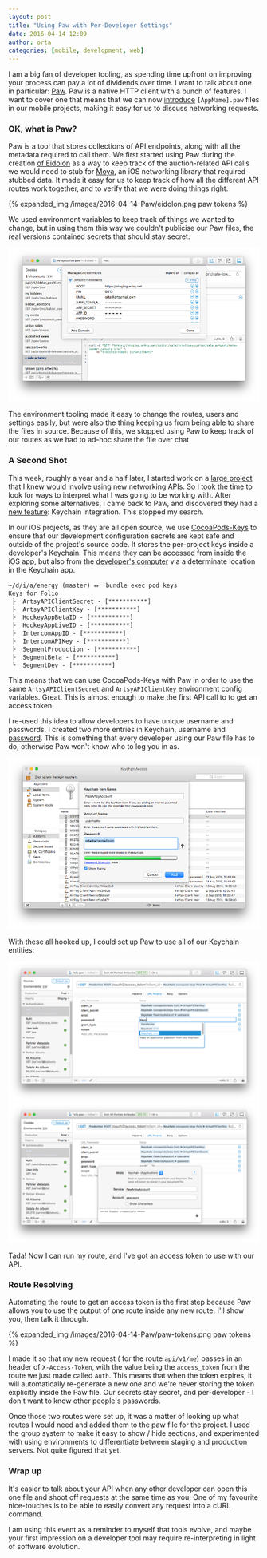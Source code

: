 ```yaml
---
layout: post
title: "Using Paw with Per-Developer Settings"
date: 2016-04-14 12:09
author: orta
categories: [mobile, development, web]
---
```


I am a big fan of developer tooling, as spending time upfront on improving your process can pay a lot of dividends over time. I want to talk about one in particular: [Paw](https://luckymarmot.com/paw). Paw is a native HTTP client with a bunch of features. I want to cover one that means that we can now [introduce](https://github.com/artsy/energy/pull/192) `[AppName].paw` files in our mobile projects, making it easy for us to discuss networking requests.

<!-- more -->

### OK, what is Paw?

Paw is a tool that stores collections of API endpoints, along with all the metadata required to call them. We first started using Paw during the creation [of Eidolon](https://github.com/artsy/eidolon/blob/master/Kiosk/Stubbed%20Responses/Me.json) as a way to keep track of the auction-related API calls we would need to stub for [Moya](http://cocoapods.org/pods/moya), an iOS networking library that required stubbed data. It made it easy for us to keep track of how all the different API routes work together, and to verify that we were doing things right.

{% expanded_img /images/2016-04-14-Paw/eidolon.png paw tokens %}

We used environment variables to keep track of things we wanted to change, but in using them this way we couldn't publicise our Paw files, the real versions contained secrets that should stay secret.

![Environments for Eidolon](/images/2016-04-14-Paw/eidolon-env.png)

The environment tooling made it easy to change the routes, users and settings easily, but were also the thing keeping us from being able to share the files in source. Because of this, we stopped using Paw to keep track of our routes as we had to ad-hoc share the file over chat.

### A Second Shot

This week, roughly a year and a half later, I started work on a [large project](https://github.com/artsy/energy/pull/189) that I knew would involve using new networking APIs. So I took the time to look for ways to interpret what I was going to be working with. After exploring some alternatives, I came back to Paw, and discovered they had a [new feature](https://blog.luckymarmot.com/posts/paw-23-keep-it-secret-keep-it-safe/): Keychain integration. This stopped my search.

In our iOS projects, as they are all open source, we use [CocoaPods-Keys](https://github.com/orta/cocoapods-keys) to ensure that our development configuration secrets are kept safe and outside of the project's source code. It stores the per-project keys inside a developer's Keychain. This means they can be accessed from inside the iOS app, but also from the [developer's computer](/images/2016-04-14-Paw/keychain.png) via a determinate location in the Keychain app.

```
~/d/i/a/energy (master) ⏛  bundle exec pod keys
Keys for Folio
 ├  ArtsyAPIClientSecret - [***********]
 ├  ArtsyAPIClientKey - [***********]
 ├  HockeyAppBetaID - [***********]
 ├  HockeyAppLiveID - [***********]
 ├  IntercomAppID - [***********]
 ├  IntercomAPIKey - [***********]
 ├  SegmentProduction - [***********]
 ├  SegmentBeta - [***********]
 └  SegmentDev - [***********]
```

This means that we can use CocoaPods-Keys with Paw in order to use the same `ArtsyAPIClientSecret` and `ArtsyAPIClientKey` environment config variables. Great. This is almost enough to make the first API call to to get an access token.

I re-used this idea to allow developers to have unique username and passwords. I created two more entries in Keychain, username and [password](/images/2016-04-14-Paw/keychain-password.png). This is something that every developer using our Paw file has to do, otherwise Paw won't know who to log you in as.

![Keychain Email](/images/2016-04-14-Paw/keychain-username.png)

With these all hooked up, I could set up Paw to use all of our Keychain entities:

![Paw Adding Keychain](/images/2016-04-14-Paw/paw-adding-keychain.png)
![Paw Setting Password](/images/2016-04-14-Paw/paw-setting-password.png)

Tada! Now I can run my route, and I've got an access token to use with our API.

### Route Resolving

Automating the route to get an access token is the first step because Paw allows you to use the output of one route inside any new route. I'll show you, then talk it through.

{% expanded_img /images/2016-04-14-Paw/paw-tokens.png paw tokens %}

I made it so that my new request ( for the route `api/v1/me`)  passes in an header of `X-Access-Token`, with the value being the `access_token` from the route we just made called `Auth`. This means that when the token expires, it will automatically re-generate a new one and we're never storing the token explicitly inside the Paw file. Our secrets stay secret, and per-developer - I don't want to know other people's passwords.

Once those two routes were set up, it was a matter of looking up what routes I would need and added them to the paw file for the project. I used the group system to make it easy to show / hide sections, and experimented with using environments to differentiate between staging and production servers. Not quite figured that yet.

### Wrap up

It's easier to talk about your API when any other developer can open this one file and shoot off requests at the same time as you. One of my favourite nice-touches is to be able to easily convert any request into a cURL command.

I am using this event as a reminder to myself that tools evolve, and maybe your first impression on a developer tool may require re-interpreting in light of software evolution.

